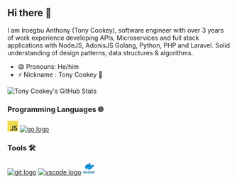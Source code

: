 ## Hi there 👋

I am Iroegbu Anthony (Tony Cookey), software engineer with over 3 years of work experience developing APIs, Microservices and full stack applications with NodeJS, AdonisJS Golang, Python, PHP and Laravel. Solid understanding of design patterns, data structures & algorithms.


- 😄 Pronouns: He/him
- ⚡ Nickname : Tony Cookey 🤯 

![Tony Cookey's GitHub Stats](https://github-readme-stats.vercel.app/api?username=TonyCookey&show_icons=true&include_all_commits=true)


### Programming Languages 🌐
[<img src="https://raw.githubusercontent.com/github/explore/80688e429a7d4ef2fca1e82350fe8e3517d3494d/topics/javascript/javascript.png" alt="js logo" width="24">](https://developer.mozilla.org/en-US/docs/Web/JavaScript)  [<img src="https://raw.githubusercontent.com/Delta456/Delta456/master/img/golang.png" alt="go logo" width="38">](https://golang.org/)


### Tools 🛠️

[<img src="https://raw.githubusercontent.com/Delta456/Delta456/master/img/git.png" alt="git logo" width="24">](https://git-scm.com/)    [<img src="https://raw.githubusercontent.com/Delta456/Delta456/master/img/vscode.png" alt="vscode logo" width="24">](https://code.visualstudio.com/) 
  [<img src="https://raw.githubusercontent.com/github/explore/80688e429a7d4ef2fca1e82350fe8e3517d3494d/topics/docker/docker.png" alt="docker logo" width="28">](https://www.docker.com/) 
